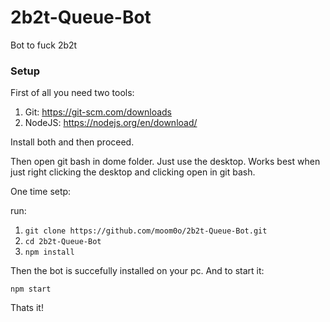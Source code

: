 # 2b2t-Queue-Bot
Bot to fuck 2b2t 

### Setup

First of all you need two tools:

1. Git: https://git-scm.com/downloads
2. NodeJS: https://nodejs.org/en/download/

Install both and then proceed.

Then open git bash in dome folder. Just use the desktop.
Works best when just right clicking the desktop and clicking open in git bash.

One time setp:

run:
1. `git clone https://github.com/moom0o/2b2t-Queue-Bot.git`
2. `cd 2b2t-Queue-Bot`
3. `npm install`

Then the bot is succefully installed on your pc. And to start it:

`npm start`

Thats it!
